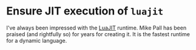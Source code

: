 # Ensure JIT execution of `luajit`

I've always been impressed with the [LuaJIT](http://luajit.org/) runtime.
Mike Pall has been praised (and rightfully so) for years for creating it.
It is the fastest runtime for a dynamic language. 

